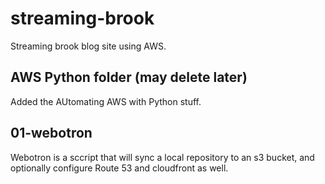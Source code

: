 # streaming-brook
Streaming brook blog site using AWS.

## AWS Python folder (may delete later)
Added the AUtomating AWS with Python stuff.

## 01-webotron
Webotron is a sccript that will sync a local repository to an s3 bucket, and optionally configure Route 53 and cloudfront as well.